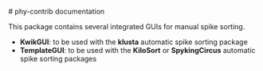 # phy-contrib documentation

This package contains several integrated GUIs for manual spike sorting.

* **KwikGUI**: to be used with the **klusta** automatic spike sorting package
* **TemplateGUI**: to be used with the **KiloSort** or **SpykingCircus** automatic spike sorting packages
